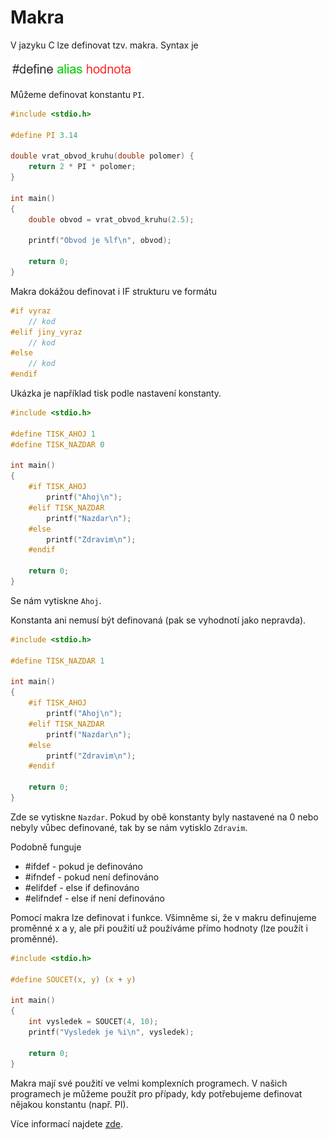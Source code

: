 # Makra
V jazyku C lze definovat tzv. makra. Syntax je 

![makro](./obrazky/makra/makro.png)

Můžeme definovat konstantu `PI`.

```c
#include <stdio.h>

#define PI 3.14

double vrat_obvod_kruhu(double polomer) {
    return 2 * PI * polomer;
}

int main()
{
    double obvod = vrat_obvod_kruhu(2.5);

    printf("Obvod je %lf\n", obvod);

    return 0;
}
```

Makra dokážou definovat i IF strukturu ve formátu

```c
#if vyraz
    // kod
#elif jiny_vyraz
    // kod
#else
    // kod
#endif
```

Ukázka je například tisk podle nastavení konstanty.

```c
#include <stdio.h>

#define TISK_AHOJ 1
#define TISK_NAZDAR 0

int main()
{
    #if TISK_AHOJ
        printf("Ahoj\n");
    #elif TISK_NAZDAR
        printf("Nazdar\n");
    #else
        printf("Zdravim\n");
    #endif

    return 0;
}
```

Se nám vytiskne `Ahoj`.

Konstanta ani nemusí být definovaná (pak se vyhodnotí jako nepravda).
```c
#include <stdio.h>

#define TISK_NAZDAR 1

int main()
{
    #if TISK_AHOJ
        printf("Ahoj\n");
    #elif TISK_NAZDAR
        printf("Nazdar\n");
    #else
        printf("Zdravim\n");
    #endif

    return 0;
}
```

Zde se vytiskne `Nazdar`. Pokud by obě konstanty byly nastavené na 0 nebo nebyly vůbec definované, tak by se nám vytisklo `Zdravim`.

Podobně funguje 
* #ifdef - pokud je definováno
* #ifndef - pokud není definováno
* #elifdef - else if definováno
* #elifndef - else if není definováno


Pomocí makra lze definovat i funkce. Všimněme si, že v makru definujeme proměnné x a y, ale při použití už používáme přímo hodnoty (lze použít i proměnné).
```c
#include <stdio.h>

#define SOUCET(x, y) (x + y)

int main()
{
    int vysledek = SOUCET(4, 10);
    printf("Vysledek je %i\n", vysledek);

    return 0;
}
```

Makra mají své použití ve velmi komplexních programech. V našich programech je můžeme použít pro případy, kdy potřebujeme definovat nějakou konstantu (např. PI).

Více informací najdete [zde](https://devdocs.io/c/preprocessor).